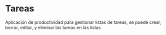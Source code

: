 # Tareas
Aplicación de productividad para gestionar listas de tareas, se puede crear, borrar, editar, y eliminar las tareas en las listas
